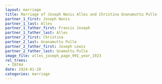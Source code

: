 ```yaml
---
layout: marriage
title: Marriage of Joseph Nonis Alles and Christina Gnanamuttu Pulle
partner_1_first: Joseph Nonis
partner_1_last: Alles
partner_1_father_first: Francis Joseph
partner_1_father_last: Alles
partner_2_first: Christina
partner_2_last: Gnanamuttu Pulle
partner_2_father_first: Joseph Lewis
partner_2_father_last: Gnamattu Pulle
image_file: alles_joseph_page_991_year_1923
rel_trees:
 - I0744
date: 1924-01-28
categories: marriage
---
```


